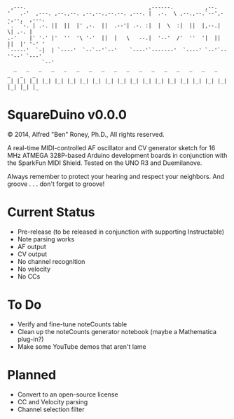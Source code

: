
     ,---.                                       ,------.          ,--.   
    '   .-'  ,---. ,--.,--. ,--,--.,--.--. ,---. |  .-.  \ ,--.,--.`--',--,--,  ,---.
    `.  `-. | .-. ||  ||  |' ,-.  ||  .--'| .-. :|  |  \  :|  ||  |,--.|      \| .-. |
    .-'    |' '-' |'  ''  '\ '-'  ||  |   \   --.|  '--'  /'  ''  '|  ||  ||  |' '-' '
    `-----'  `-|  | `----'  `--`--'`--'    `----'`-------'  `----' `--'`--''--' `---'
               `--'
      _   _   _   _   _   _   _   _   _   _   _   _   _   _   _   _   _   _   _   _
    _| |_| |_| |_| |_| |_| |_| |_| |_| |_| |_| |_| |_| |_| |_| |_| |_| |_| |_| |_| |_

SquareDuino v0.0.0
===========
&copy; 2014, Alfred "Ben" Roney, Ph.D., All rights reserved.

A real-time MIDI-controlled AF oscillator and CV generator sketch for
16 MHz ATMEGA 328P-based Arduino development boards in conjunction with
the SparkFun MIDI Shield. Tested on the UNO R3 and Duemilanove. 

Always remember to protect your hearing and respect your neighbors.
And groove . . . don't forget to groove!

Current Status
==============
 * Pre-release (to be released in conjunction with supporting Instructable)
 * Note parsing works
 * AF output
 * CV output
 * No channel recognition
 * No velocity
 * No CCs

To Do
=====
 * Verify and fine-tune noteCounts table
 * Clean up the noteCounts generator notebook (maybe a Mathematica plug-in?)
 * Make some YouTube demos that aren't lame

Planned
=======
 * Convert to an open-source license
 * CC and Velocity parsing
 * Channel selection filter


